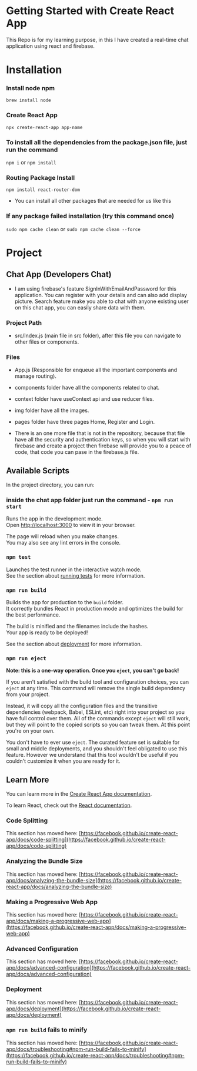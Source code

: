 # Getting Started with Create React App

This Repo is for my learning purpose, in this I have created a real-time chat application using react and firebase.

# Installation

### Install node npm
`brew install node`

### Create React App
`npx create-react-app app-name`

### To install all the dependencies from the package.json file, just run the command
`npm i` or `npm install`

### Routing Package Install 
`npm install react-router-dom`
* You can install all other packages that are needed for us like this

### If any package failed installation (try this command once)
`sudo npm cache clean` or `sudo npm cache clean --force `

# Project

## Chat App (Developers Chat)
* I am using firebase's feature SignInWithEmailAndPassword for this application. You can register with your details and can also add display picture. Search feature make you able to chat with anyone existing user on this chat app, you can easily share data with them.

### Project Path
* src/Index.js (main file in src folder), after this file you can navigate to other files or components.

### Files
* App.js (Responsible for enqueue all the important components and manage routing).
* components folder have all the components related to chat.
* context folder have useContext api and use reducer files.
* img folder have all the images.
* pages folder have three pages Home, Register and Login.

* There is an one more file that is not in the repository, because that file have all the security and authentication keys, so when you will start with firebase and create a project then firebase will provide you to a peace of code, that code you can pase in the firebase.js file.


## Available Scripts

In the project directory, you can run:

### inside the chat app folder just run the command - `npm run start`

Runs the app in the development mode.\
Open [http://localhost:3000](http://localhost:3000) to view it in your browser.

The page will reload when you make changes.\
You may also see any lint errors in the console.

### `npm test`

Launches the test runner in the interactive watch mode.\
See the section about [running tests](https://facebook.github.io/create-react-app/docs/running-tests) for more information.

### `npm run build`

Builds the app for production to the `build` folder.\
It correctly bundles React in production mode and optimizes the build for the best performance.

The build is minified and the filenames include the hashes.\
Your app is ready to be deployed!

See the section about [deployment](https://facebook.github.io/create-react-app/docs/deployment) for more information.

### `npm run eject`

**Note: this is a one-way operation. Once you `eject`, you can't go back!**

If you aren't satisfied with the build tool and configuration choices, you can `eject` at any time. This command will remove the single build dependency from your project.

Instead, it will copy all the configuration files and the transitive dependencies (webpack, Babel, ESLint, etc) right into your project so you have full control over them. All of the commands except `eject` will still work, but they will point to the copied scripts so you can tweak them. At this point you're on your own.

You don't have to ever use `eject`. The curated feature set is suitable for small and middle deployments, and you shouldn't feel obligated to use this feature. However we understand that this tool wouldn't be useful if you couldn't customize it when you are ready for it.

## Learn More

You can learn more in the [Create React App documentation](https://facebook.github.io/create-react-app/docs/getting-started).

To learn React, check out the [React documentation](https://reactjs.org/).

### Code Splitting

This section has moved here: [https://facebook.github.io/create-react-app/docs/code-splitting](https://facebook.github.io/create-react-app/docs/code-splitting)

### Analyzing the Bundle Size

This section has moved here: [https://facebook.github.io/create-react-app/docs/analyzing-the-bundle-size](https://facebook.github.io/create-react-app/docs/analyzing-the-bundle-size)

### Making a Progressive Web App

This section has moved here: [https://facebook.github.io/create-react-app/docs/making-a-progressive-web-app](https://facebook.github.io/create-react-app/docs/making-a-progressive-web-app)

### Advanced Configuration

This section has moved here: [https://facebook.github.io/create-react-app/docs/advanced-configuration](https://facebook.github.io/create-react-app/docs/advanced-configuration)

### Deployment

This section has moved here: [https://facebook.github.io/create-react-app/docs/deployment](https://facebook.github.io/create-react-app/docs/deployment)

### `npm run build` fails to minify

This section has moved here: [https://facebook.github.io/create-react-app/docs/troubleshooting#npm-run-build-fails-to-minify](https://facebook.github.io/create-react-app/docs/troubleshooting#npm-run-build-fails-to-minify)


